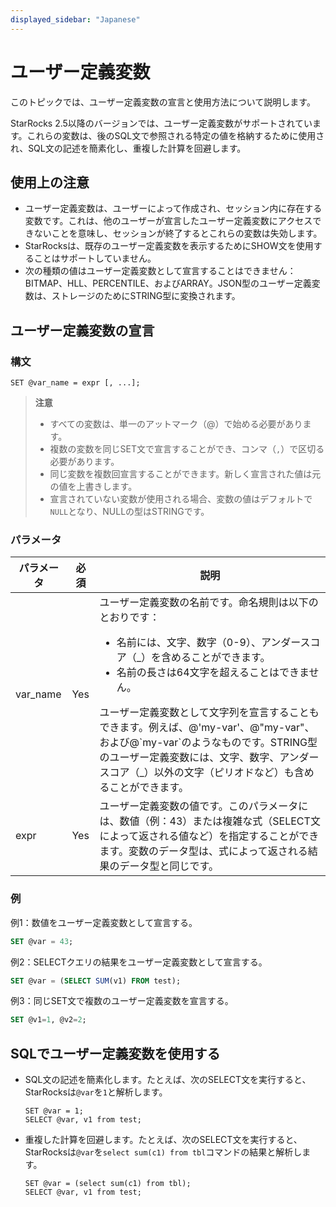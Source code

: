 ```yaml
---
displayed_sidebar: "Japanese"
---
```


# ユーザー定義変数

このトピックでは、ユーザー定義変数の宣言と使用方法について説明します。

StarRocks 2.5以降のバージョンでは、ユーザー定義変数がサポートされています。これらの変数は、後のSQL文で参照される特定の値を格納するために使用され、SQL文の記述を簡素化し、重複した計算を回避します。

## 使用上の注意

- ユーザー定義変数は、ユーザーによって作成され、セッション内に存在する変数です。これは、他のユーザーが宣言したユーザー定義変数にアクセスできないことを意味し、セッションが終了するとこれらの変数は失効します。
- StarRocksは、既存のユーザー定義変数を表示するためにSHOW文を使用することはサポートしていません。
- 次の種類の値はユーザー定義変数として宣言することはできません：BITMAP、HLL、PERCENTILE、およびARRAY。JSON型のユーザー定義変数は、ストレージのためにSTRING型に変換されます。

## ユーザー定義変数の宣言

### 構文

```Plain
SET @var_name = expr [, ...];
```

> **注意**
>
> - すべての変数は、単一のアットマーク（@）で始める必要があります。
> - 複数の変数を同じSET文で宣言することができ、コンマ（`,`）で区切る必要があります。
> - 同じ変数を複数回宣言することができます。新しく宣言された値は元の値を上書きします。
> - 宣言されていない変数が使用される場合、変数の値はデフォルトで`NULL`となり、NULLの型はSTRINGです。

### パラメータ

| **パラメータ** | **必須** | **説明**                                                     |
| -------------- | -------- | ------------------------------------------------------------ |
| var_name       | Yes      | ユーザー定義変数の名前です。命名規則は以下のとおりです：<ul><li>名前には、文字、数字（0-9）、アンダースコア（\_）を含めることができます。</li><li>名前の長さは64文字を超えることはできません。</li></ul>ユーザー定義変数として文字列を宣言することもできます。例えば、@'my-var'、@"my-var"、および@\`my-var\`のようなものです。STRING型のユーザー定義変数には、文字、数字、アンダースコア（_）以外の文字（ピリオドなど）も含めることができます。 |
| expr           | Yes      | ユーザー定義変数の値です。このパラメータには、数値（例：43）または複雑な式（SELECT文によって返される値など）を指定することができます。変数のデータ型は、式によって返される結果のデータ型と同じです。 |

### 例

例1：数値をユーザー定義変数として宣言する。

```SQL
SET @var = 43;
```

例2：SELECTクエリの結果をユーザー定義変数として宣言する。

```SQL
SET @var = (SELECT SUM(v1) FROM test);
```

例3：同じSET文で複数のユーザー定義変数を宣言する。

```SQL
SET @v1=1, @v2=2;
```

## SQLでユーザー定義変数を使用する

- SQL文の記述を簡素化します。たとえば、次のSELECT文を実行すると、StarRocksは`@var`を`1`と解析します。

  ```Plain
  SET @var = 1;
  SELECT @var, v1 from test;
  ```

- 重複した計算を回避します。たとえば、次のSELECT文を実行すると、StarRocksは`@var`を`select sum(c1) from tbl`コマンドの結果と解析します。

  ```Plain
  SET @var = (select sum(c1) from tbl);
  SELECT @var, v1 from test;
  ```
